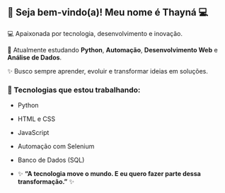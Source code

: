 ## 👋 Seja bem-vindo(a)! Meu nome é Thayná 💻

💻 Apaixonada por tecnologia, desenvolvimento e inovação.

🚀 Atualmente estudando **Python**, **Automação**, **Desenvolvimento Web** e **Análise de Dados**.

✨ Busco sempre aprender, evoluir e transformar ideias em soluções.

### 🔧 Tecnologias que estou trabalhando:
- Python
- HTML e CSS
- JavaScript
- Automação com Selenium
- Banco de Dados (SQL)

- ✨ **“A tecnologia move o mundo. E eu quero fazer parte dessa transformação.”** ✨
